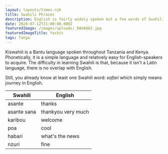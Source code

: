 ```yaml
---
layout: layouts/times.njk
title: Swahili Phrases
description: English is fairly widely spoken but a few words of Swahili make a huge difference.
date: 2020-07-12T21:00:00.000Z
featuredImage: /images/uploads/_DAG6862.jpg
featuredImageTitle: Yachts
tags: Tanga
---
```


Kiswahili is a Bantu language spoken throughout Tanzania and Kenya. Phonetically, it is a simple language and relatively easy for English-speakers to acquire. The difficulty in learning Swahili is that, because it isn't a Latin language, there is no overlap with English. 

Still, you already know at least one Swahili word: *safari* which simply means journey in English.

| Swahili     | English            |
| ----------- | ------------------ |
| asante      | thanks             |
| asante sana | thankyou very much |
| karibou     | welcome            |
| poa         | cool             |
| habari      | what's the news    |
| nzuri      | fine   |